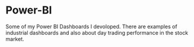 # Power-BI
Some of my Power BI Dashboards I devoloped. There are examples of industrial dashboards and also about day trading performance in the stock market. 
